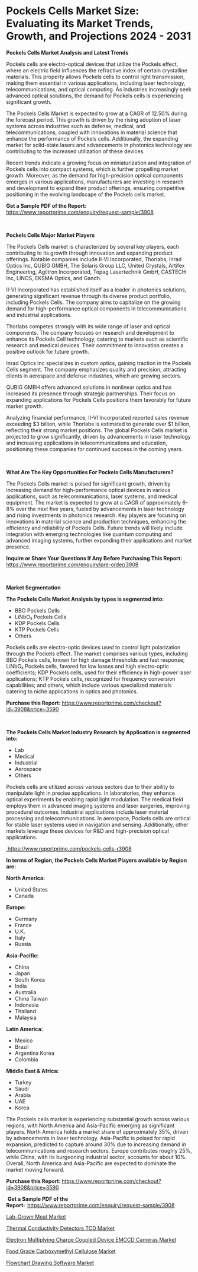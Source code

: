 <p><h1>Pockels Cells Market Size: Evaluating its Market Trends, Growth, and Projections 2024 - 2031</h1></p><p><strong>Pockels Cells Market Analysis and Latest Trends</strong></p>
<p><p>Pockels cells are electro-optical devices that utilize the Pockels effect, where an electric field influences the refractive index of certain crystalline materials. This property allows Pockels cells to control light transmission, making them essential in various applications, including laser technology, telecommunications, and optical computing. As industries increasingly seek advanced optical solutions, the demand for Pockels cells is experiencing significant growth.</p><p>The Pockels Cells Market is expected to grow at a CAGR of 12.50% during the forecast period. This growth is driven by the rising adoption of laser systems across industries such as defense, medical, and telecommunications, coupled with innovations in material science that enhance the performance of Pockels cells. Additionally, the expanding market for solid-state lasers and advancements in photonics technology are contributing to the increased utilization of these devices.</p><p>Recent trends indicate a growing focus on miniaturization and integration of Pockels cells into compact systems, which is further propelling market growth. Moreover, as the demand for high-precision optical components emerges in various applications, manufacturers are investing in research and development to expand their product offerings, ensuring competitive positioning in the evolving landscape of the Pockels cells market.</p></p>
<p><strong>Get a Sample PDF of the Report:&nbsp;</strong> <a href="https://www.reportprime.com/enquiry/request-sample/3908">https://www.reportprime.com/enquiry/request-sample/3908</a></p>
<p>&nbsp;</p>
<p><strong>Pockels Cells Major Market Players</strong></p>
<p><p>The Pockels Cells market is characterized by several key players, each contributing to its growth through innovation and expanding product offerings. Notable companies include II-VI Incorporated, Thorlabs, Inrad Optics Inc, QUBIG GMBH, The Solaris Group LLC, United Crystals, Artifex Engineering, Agiltron Incorporated, Topag Lasertechnik GmbH, CASTECH Inc, LINOS, EKSMA Optics, and Gandh.</p><p>II-VI Incorporated has established itself as a leader in photonics solutions, generating significant revenue through its diverse product portfolio, including Pockels Cells. The company aims to capitalize on the growing demand for high-performance optical components in telecommunications and industrial applications.</p><p>Thorlabs competes strongly with its wide range of laser and optical components. The company focuses on research and development to enhance its Pockels Cell technology, catering to markets such as scientific research and medical devices. Their commitment to innovation creates a positive outlook for future growth.</p><p>Inrad Optics Inc specializes in custom optics, gaining traction in the Pockels Cells segment. The company emphasizes quality and precision, attracting clients in aerospace and defense industries, which are growing sectors.</p><p>QUBIG GMBH offers advanced solutions in nonlinear optics and has increased its presence through strategic partnerships. Their focus on expanding applications for Pockels Cells positions them favorably for future market growth.</p><p>Analyzing financial performance, II-VI Incorporated reported sales revenue exceeding $3 billion, while Thorlabs is estimated to generate over $1 billion, reflecting their strong market positions. The global Pockels Cells market is projected to grow significantly, driven by advancements in laser technology and increasing applications in telecommunications and education, positioning these companies for continued success in the coming years.</p></p>
<p>&nbsp;</p>
<p><strong>What Are The Key Opportunities For Pockels Cells Manufacturers?</strong></p>
<p><p>The Pockels Cells market is poised for significant growth, driven by increasing demand for high-performance optical devices in various applications, such as telecommunications, laser systems, and medical equipment. The market is expected to grow at a CAGR of approximately 6-8% over the next five years, fueled by advancements in laser technology and rising investments in photonics research. Key players are focusing on innovations in material science and production techniques, enhancing the efficiency and reliability of Pockels Cells. Future trends will likely include integration with emerging technologies like quantum computing and advanced imaging systems, further expanding their applications and market presence.</p></p>
<p><strong>Inquire or Share Your Questions If Any Before Purchasing This Report:</strong> <a href="https://www.reportprime.com/enquiry/pre-order/3908">https://www.reportprime.com/enquiry/pre-order/3908</a></p>
<p>&nbsp;</p>
<p><strong>Market Segmentation</strong></p>
<p><strong>The Pockels Cells Market Analysis by types is segmented into:</strong></p>
<p><ul><li>BBO Pockels Cells</li><li>LiNbO₃ Pockels Cells</li><li>KDP Pockels Cells</li><li>KTP Pockels Cells</li><li>Others</li></ul></p>
<p><p>Pockels cells are electro-optic devices used to control light polarization through the Pockels effect. The market comprises various types, including BBO Pockels cells, known for high damage thresholds and fast response; LiNbO₃ Pockels cells, favored for low losses and high electro-optic coefficients; KDP Pockels cells, used for their efficiency in high-power laser applications; KTP Pockels cells, recognized for frequency conversion capabilities; and others, which include various specialized materials catering to niche applications in optics and photonics.</p></p>
<p><strong>Purchase this Report:&nbsp;</strong><a href="https://www.reportprime.com/checkout?id=3908&price=3590">https://www.reportprime.com/checkout?id=3908&price=3590</a></p>
<p>&nbsp;</p>
<p><strong>The Pockels Cells Market Industry Research by Application is segmented into:</strong></p>
<p><ul><li>Lab</li><li>Medical</li><li>Industrial</li><li>Aerospace</li><li>Others</li></ul></p>
<p><p>Pockels cells are utilized across various sectors due to their ability to manipulate light in precise applications. In laboratories, they enhance optical experiments by enabling rapid light modulation. The medical field employs them in advanced imaging systems and laser surgeries, improving procedural outcomes. Industrial applications include laser material processing and telecommunications. In aerospace, Pockels cells are critical for stable laser systems used in navigation and sensing. Additionally, other markets leverage these devices for R&D and high-precision optical applications.</p></p>
<p><a href="https://www.reportprime.com/pockels-cells-r3908">&nbsp;https://www.reportprime.com/pockels-cells-r3908</a></p>
<p><strong>In terms of Region, the Pockels Cells Market Players available by Region are:</strong></p>
<p>
    <p> <strong> North America: </strong>
        <ul>
            <li>United States</li>
            <li>Canada</li>
        </ul>
        </p> 
    <p> <strong> Europe: </strong>
        <ul>
            <li>Germany</li>
            <li>France</li>
            <li>U.K.</li>
            <li>Italy</li>
            <li>Russia</li>
        </ul>
        </p> 
    <p> <strong> Asia-Pacific: </strong>
        <ul>
            <li>China</li>
            <li>Japan</li>
            <li>South Korea</li>
            <li>India</li>
            <li>Australia</li>
            <li>China Taiwan</li>
            <li>Indonesia</li>
            <li>Thailand</li>
            <li>Malaysia</li>
        </ul>
        </p> 
    <p> <strong> Latin America: </strong>
        <ul>
            <li>Mexico</li>
            <li>Brazil</li>
            <li>Argentina Korea</li>
            <li>Colombia</li>
        </ul>
        </p> 
    <p> <strong> Middle East & Africa: </strong>
        <ul>
            <li>Turkey</li>
            <li>Saudi</li>
            <li>Arabia</li>
            <li>UAE</li>
            <li>Korea</li>
        </ul>
    </p>
    </p>
<p><p>The Pockels cells market is experiencing substantial growth across various regions, with North America and Asia-Pacific emerging as significant players. North America holds a market share of approximately 35%, driven by advancements in laser technology. Asia-Pacific is poised for rapid expansion, predicted to capture around 30% due to increasing demand in telecommunications and research sectors. Europe contributes roughly 25%, while China, with its burgeoning industrial sector, accounts for about 10%. Overall, North America and Asia-Pacific are expected to dominate the market moving forward.</p></p>
<p><strong>Purchase this Report: </strong><a href="https://www.reportprime.com/checkout?id=3908&price=3590">https://www.reportprime.com/checkout?id=3908&price=3590</a></p>
<p>&nbsp;<strong>Get a Sample PDF of the Report:&nbsp;&nbsp;</strong><a href="https://www.reportprime.com/enquiry/request-sample/3908">https://www.reportprime.com/enquiry/request-sample/3908</a></p>
<p><strong></strong></p>
<p><p><a href="https://issuu.com/reportprime-2/docs/lab-grown-meat-market-size-2030.ppt_1ba780e4cf5314">Lab-Grown Meat Market</a></p><p><a href="https://github.com/marloy8/Market-Research-Report-List-6/blob/main/thermal-conductivity-detectors-tcd-market.md">Thermal Conductivity Detectors TCD Market</a></p><p><a href="https://github.com/hgf64gh/Market-Research-Report-List-1/blob/main/electron-multiplying-charge-coupled-device-emccd-cameras-market.md">Electron Multiplying Charge Coupled Device EMCCD Cameras Market</a></p><p><a href="https://issuu.com/reportprime-2/docs/food-grade-carboxymethyl-cellulose-_7e13d65f951b3e">Food Grade Carboxymethyl Cellulose Market</a></p><p><a href="https://www.linkedin.com/pulse/flowchart-drawing-software-market-trends-growth-outlook-2024-a8whe?trackingId=OBPNBPpOSTabWjDkgFj4DQ%3D%3D">Flowchart Drawing Software Market</a></p></p>